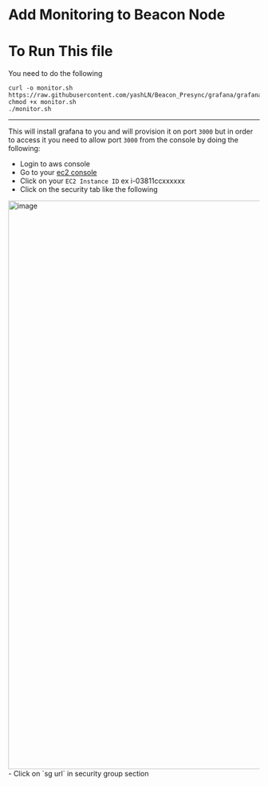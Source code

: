 # Add Monitoring to Beacon Node

# To Run This file 

You need to do the following 

```
curl -o monitor.sh https://raw.githubusercontent.com/yashLN/Beacon_Presync/grafana/grafana/monitor.sh
chmod +x monitor.sh
./monitor.sh
```
---

This will install grafana to you and will provision it on port `3000` but in order to access it you need to allow port `3000` from the console by doing the following:

-  Login to aws console 
-  Go to your [ec2 console]( https://us-east-1.console.aws.amazon.com/ec2/home)
-  Click on your `EC2 Instance ID` ex i-03811ccxxxxxx 
-  Click on the security tab like the following 
<img width="1138" alt="image" src="https://user-images.githubusercontent.com/30278308/210558321-89a758a8-1b0f-4b7b-8d39-6b9bd4046e00.png">
- Click on `sg url` in security group section  

